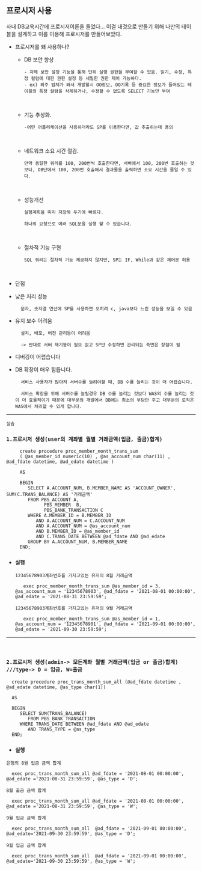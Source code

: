 ## 프로시저 사용


사내 DB교욱시간에 프로시저이론을 들었다... 이걸 내것으로 만들기 위해 나만의 테이블을 설계하고 이를 이용해 프로시저를 만들어보았다.


- 프로시저를 왜 사용하나?

  - DB 보안 향상


        - 자체 보안 설정 기능을 통해 단위 실행 권한을 부여할 수 있음. 읽기, 수정, 특정 컬럼에 대한 권한 설정 등 세밀한 권한 제어 가능하다. 
        - ex) 외주 업체가 와서 개발할시 OO정보, OO기록 등 중요한 정보가 들어있는 테이블의 특정 컬럼을 삭제하거나, 수정할 수 없도록 SELECT 기능만 부여  

     <br>



  - 기능 추상화.
    
        -어떤 어플리케이션을 사용하더라도 SP를 이용한다면, 값 추출하는데 용의


      <br>   
  - 네트워크 소요 시간 절감.

    
        만약 동일한 쿼리를 100, 200번씩 호출한다면, 서버에서 100, 200번 호출하는 것 보다, DB단에서 100, 200번 호출해서 결과물을 출력하면 소요 시간을 줄일 수 있다.

     <br>

  - 성능개선
    
        실행계획을 미리 저장해 두기에 빠르다.

        하나의 요청으로 여러 SQL문을 실행 할 수 있습니다.

     <br>
  - 절차적 기능 구현
    

        SQL 쿼리는 절차적 기능 제공하지 않지만, SP는 IF, While과 같은 제어문 허용

     <br>


- 단점

- 낮은 처리 성능

    
        문자, 숫자열 연산에 SP를 사용하면 오히려 c, java보다 느린 성능을 보일 수 있음

 

- 유지 보수 어려움

        설치, 배포, 버전 관리등이 어려움

        -> 반대로 서버 재기동이 필요 없고 SP만 수정하면 관리되는 측면은 장점이 됨



- 디버깅이 어렵습니다


- DB 확장이 매우 힘듭니다.

        서비스 사용자가 많아져 서버수를 늘려야할 때, DB 수를 늘리는 것이 더 어렵습니다.
        
        서비스 확장을 위해 서버수를 늘릴경우 DB 수를 늘리는 것보다 WAS의 수를 늘리는 것이 더 효율적이기 때문에 대부분의 개발에서 DB에는 최소의 부담만 주고 대부분의 로직은 WAS에서 처리할 수 있게 합니다.





----------------
```실습```



### ```1.프로시저 생성(user의 계좌별 월별 거래금액(입금, 출금)합계)```

      
         create procedure proc_member_month_trans_sum
         ( @as_member_id numeric(10) , @as_account_num char(11) , @ad_fdate datetime, @ad_edate datetime )

         AS

         BEGIN
            SELECT A.ACCOUNT_NUM, B.MEMBER_NAME AS 'ACCOUNT_OWNER', SUM(C.TRANS_BALANCE) AS '거래금액'
            FROM PBS_ACCOUNT A,
                  PBS_MEMBER  B,
                  PBS_BANK_TRANSACTION C
            WHERE A.MEMBER_ID = B.MEMBER_ID
               AND A.ACCOUNT_NUM = C.ACCOUNT_NUM
               AND A.ACCOUNT_NUM = @as_account_num
               AND B.MEMBER_ID = @as_member_id
               AND C.TRANS_DATE BETWEEN @ad_fdate AND @ad_edate
            GROUP BY A.ACCOUNT_NUM, B.MEMBER_NAME
         END;

- ### ```실행``` ###   

   ```12345678903계좌번호를 가지고있는 유저의 8월 거래금액``` 
      
         exec proc_member_month_trans_sum @as_member_id = 3, @as_account_num = '12345678903', @ad_fdate = '2021-08-01 00:00:00', @ad_edate = '2021-08-31 23:59:59';

   ```12345678903계좌번호를 가지고있는 유저의 9월 거래금액```

         exec proc_member_month_trans_sum @as_member_id = 1, @as_account_num = '12345678901', @ad_fdate = '2021-09-01 00:00:00', @ad_edate = '2021-09-30 23:59:59';


-----
<br>

### ```2.프로시저 생성(admin-> 모든계좌 월별 거래금액(입금 or 출금)합계) ///type-> D = 입금, W=출금```

      create procedure proc_trans_month_sum_all (@ad_fdate datetime , @ad_edate datetime, @as_type char(1))

      AS

      BEGIN
         SELECT SUM(TRANS_BALANCE)
            FROM PBS_BANK_TRANSACTION
         WHERE TRANS_DATE BETWEEN @ad_fdate AND @ad_edate
            AND TRANS_TYPE = @as_type
      END;


- ### ```실행``` ###  

```은행의 8월 입금 금액 합계 ```

      exec proc_trans_month_sum_all @ad_fdate = '2021-08-01 00:00:00', @ad_edate ='2021-08-31 23:59:59', @as_type = 'D';

``` 8월 출금 금액 합계 ```

      exec proc_trans_month_sum_all @ad_fdate = '2021-08-01 00:00:00', @ad_edate ='2021-08-31 23:59:59', @as_type = 'W';

``` 9월 입금 금액 합계 ```

      exec proc_trans_month_sum_all  @ad_fdate = '2021-09-01 00:00:00', @ad_edate='2021-09-30 23:59:59', @as_type = 'D';

``` 9월 입금 금액 합계 ```

      exec proc_trans_month_sum_all  @ad_fdate = '2021-09-01 00:00:00', @ad_edate='2021-09-30 23:59:59', @as_type = 'W';
